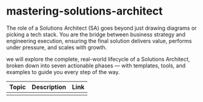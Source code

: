# mastering-solutions-architect
The role of a Solutions Architect (SA) goes beyond just drawing diagrams or picking a tech stack. You are the bridge between business strategy and engineering execution, ensuring the final solution delivers value, performs under pressure, and scales with growth.

we will explore the complete, real-world lifecycle of a Solutions Architect, broken down into seven actionable phases — with templates, tools, and examples to guide you every step of the way.

|Topic          |Description   |Link |
| ------------- | ------------- | ----- |
|| |[]()| 
